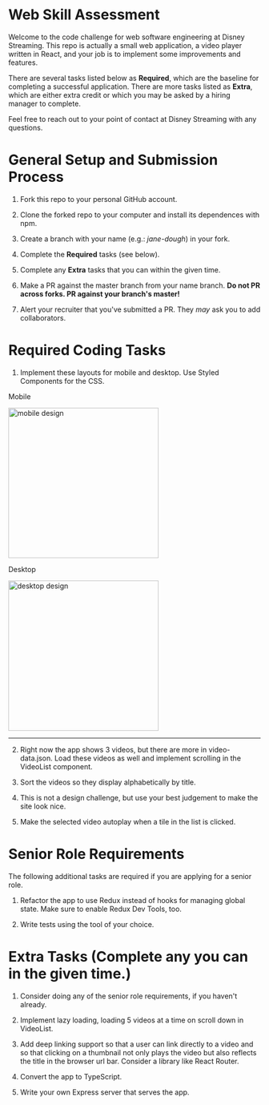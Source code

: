 # Web Skill Assessment

Welcome to the code challenge for web software engineering at Disney Streaming. This repo is actually a small web application, a video player written in React, and your job is to implement some improvements and features.

There are several tasks listed below as **Required**, which are the baseline for completing a successful application. There are more tasks listed as **Extra**, which are either extra credit or which you may be asked by a hiring manager to complete.

Feel free to reach out to your point of contact at Disney Streaming with any questions.

# General Setup and Submission Process

1) Fork this repo to your personal GitHub account.

2) Clone the forked repo to your computer and install its dependences with npm.

3) Create a branch with your name (e.g.: *jane-dough*) in your fork.

4) Complete the **Required** tasks (see below).

5) Complete any **Extra** tasks that you can within the given time.

6) Make a PR against the master branch from your name branch. **Do not PR across forks. PR against your branch's master!**

7) Alert your recruiter that you've submitted a PR. They _may_ ask you to add collaborators.

# Required Coding Tasks

1) Implement these layouts for mobile and desktop. Use Styled Components for the CSS.

Mobile

<img alt="mobile design" src="https://fed-dss-challenge-qa.s3.amazonaws.com/assets/img/mobile-design.png" width="300">

Desktop

<img alt="desktop design" src="https://fed-dss-challenge-qa.s3.amazonaws.com/assets/img/desktop-design.png" width="300">
<hr>

2) Right now the app shows 3 videos, but there are more in video-data.json. Load these videos as well and implement scrolling in the VideoList component.

3) Sort the videos so they display alphabetically by title.

4) This is not a design challenge, but use your best judgement to make the site look nice.

5) Make the selected video autoplay when a tile in the list is clicked.

# Senior Role Requirements
The following additional tasks are required if you are applying for a senior role.

1) Refactor the app to use Redux instead of hooks for managing global state. Make sure to enable Redux Dev Tools, too. 

2) Write tests using the tool of your choice.

# Extra Tasks (Complete any you can in the given time.)

1) Consider doing any of the senior role requirements, if you haven't already.

2) Implement lazy loading, loading 5 videos at a time on scroll down in VideoList.

3) Add deep linking support so that a user can link directly to a video and so that clicking on a thumbnail not only plays the video but also reflects the title in the browser url bar. Consider a library like React Router.

4) Convert the app to TypeScript.

5) Write your own Express server that serves the app.
